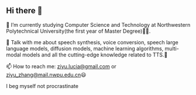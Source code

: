 ## Hi there 👋
🌱 I’m currently studying Computer Science and Technology at Northwestern Polytechnical University(the first year of Master Degree)👩‍🎓.

💬 Talk with me about speech synthesis, voice conversion, speech large language models, diffusion models, machine learning algorithms, multi-modal models and all the cutting-edge knowledge related to TTS.🥰

📫 How to reach me: ziyu.lucia@gmail.com or ziyu_zhang@mail.nwpu.edu.cn😃

I beg myself not procrastinate

<!--
**ziyu6/ziyu6** is a ✨ _special_ ✨ repository because its `README.md` (this file) appears on your GitHub profile.

Here are some ideas to get you started:

- 🔭 I’m currently working on ...
- 🌱 I’m currently learning ...
- 👯 I’m looking to collaborate on ...
- 🤔 I’m looking for help with ...
- 💬 Ask me about ...
- 📫 How to reach me: ...
- 😄 Pronouns: ...
- ⚡ Fun fact: ...
-->
